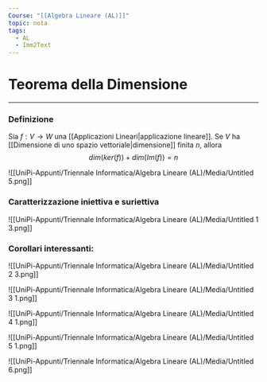 ```yaml
---
Course: "[[Algebra Lineare (AL)]]"
topic: nota
tags:
  - AL
  - Imm2Text
---
```


# Teorema della Dimensione
---

### Definizione
Sia $f : V \rightarrow W$ una [[Applicazioni Lineari|applicazione lineare]]. Se $V$ ha [[Dimensione di uno spazio vettoriale|dimensione]] finita $n$, allora
$$
dim(ker(f)) + dim(Im(f)) =n
$$

![[UniPi-Appunti/Triennale Informatica/Algebra Lineare (AL)/Media/Untitled 5.png]]

### Caratterizzazione iniettiva e suriettiva

![[UniPi-Appunti/Triennale Informatica/Algebra Lineare (AL)/Media/Untitled 1 3.png]]

### Corollari interessanti:

![[UniPi-Appunti/Triennale Informatica/Algebra Lineare (AL)/Media/Untitled 2 3.png]]

![[UniPi-Appunti/Triennale Informatica/Algebra Lineare (AL)/Media/Untitled 3 1.png]]

![[UniPi-Appunti/Triennale Informatica/Algebra Lineare (AL)/Media/Untitled 4 1.png]]

![[UniPi-Appunti/Triennale Informatica/Algebra Lineare (AL)/Media/Untitled 5 1.png]]

![[UniPi-Appunti/Triennale Informatica/Algebra Lineare (AL)/Media/Untitled 6.png]]
